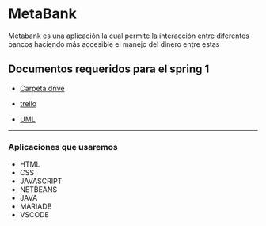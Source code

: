 # MetaBank 

Metabank es una aplicación la cual permite la interacción entre diferentes bancos haciendo más accesible el manejo del dinero entre estas

## Documentos requeridos para el spring 1
- [Carpeta drive](https://drive.google.com/drive/folders/1xlujYkwU5Sen0VlPSf3Wt-1bpYTXgDGa)

- [trello](https://trello.com/b/DVxhdeOx/metabank)
- [UML](https://lucid.app/lucidchart/dadb70fb-a5d8-4d17-8cfe-eab8a26bc029/edit?invitationId=inv_79f89a01-52fd-418b-bbea-6ee540eb5b8e&page=0_0#)

---
### Aplicaciones que usaremos

- HTML
- CSS
- JAVASCRIPT
- NETBEANS
- JAVA
- MARIADB
- VSCODE